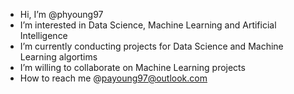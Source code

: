 -  Hi, I’m @phyoung97
-  I’m interested in Data Science, Machine Learning and Artificial Intelligence
-  I’m currently conducting projects for Data Science and Machine Learning algortims 
-  I’m willing to collaborate on Machine Learning projects
-  How to reach me @payoung97@outlook.com

<!---
phyoung97/phyoung97 is a ✨ special ✨ repository because its `README.md` (this file) appears on your GitHub profile.
You can click the Preview link to take a look at your changes.
--->
